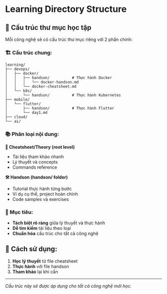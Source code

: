 # Learning Directory Structure

## 📁 Cấu trúc thư mục học tập

Mỗi công nghệ sẽ có cấu trúc thư mục riêng với 2 phần chính:

### 🏗️ Cấu trúc chung:
```
learning/
├── devops/
│   ├── docker/
│   │   ├── handson/          # Thực hành Docker
│   │   │   └── docker-handson.md
│   │   └── docker-cheatsheet.md
│   └── k8s/
│       └── handson/          # Thực hành Kubernetes
├── mobile/
│   └── flutter/
│       ├── handson/          # Thực hành Flutter
│       └── day1.md
├── cloud/
└── ai/
```

### 📚 Phân loại nội dung:

**📖 Cheatsheet/Theory (root level)**
- Tài liệu tham khảo nhanh
- Lý thuyết và concepts
- Commands reference

**🛠️ Handson (handson/ folder)**
- Tutorial thực hành từng bước
- Ví dụ cụ thể, project hoàn chỉnh
- Code samples và exercises

### 🎯 Mục tiêu:
- **Tách biệt rõ ràng** giữa lý thuyết và thực hành
- **Dễ tìm kiếm** tài liệu theo loại
- **Chuẩn hóa** cấu trúc cho tất cả công nghệ

## 🚀 Cách sử dụng:

1. **Học lý thuyết** từ file cheatsheet
2. **Thực hành** với file handson
3. **Tham khảo** lại khi cần

---

*Cấu trúc này sẽ được áp dụng cho tất cả công nghệ mới học.* 